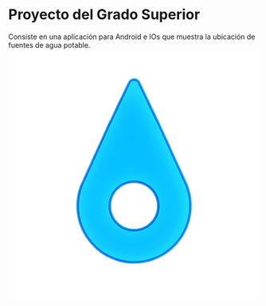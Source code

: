 # Proyecto del Grado Superior
 Consiste en una aplicación para Android e IOs que muestra la ubicación de fuentes de agua potable.
![Alt text](https://raw.githubusercontent.com/oOddaviidOo/fontana/main/assets/images/logo1.2.png)
